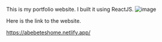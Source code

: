 This is my portfolio website. I built it using ReactJS. ![image](https://user-images.githubusercontent.com/49291823/157645775-4594eb23-7941-4f38-bcb5-070e2012eeb3.png)




Here is the link to the website.

https://abebeteshome.netlify.app/
